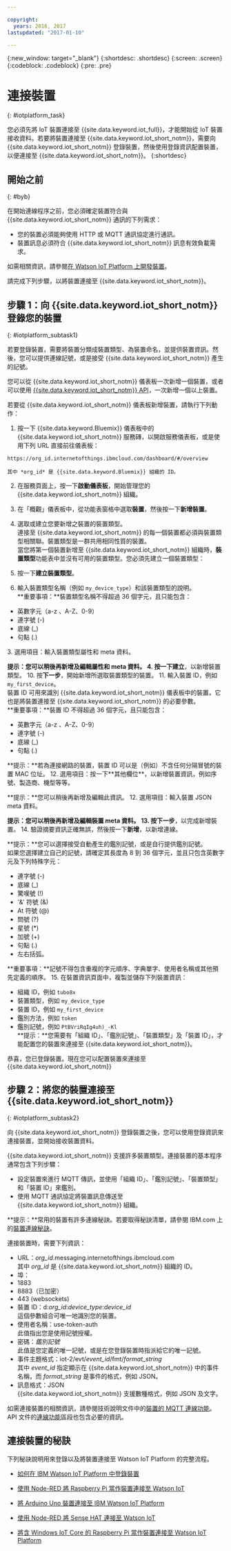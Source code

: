 ```yaml
---

copyright:
  years: 2016, 2017
lastupdated: "2017-01-10"

---
```


{:new_window: target="_blank"}
{:shortdesc: .shortdesc}
{:screen: .screen}
{:codeblock: .codeblock}
{:pre: .pre}

# 連接裝置
{: #iotplatform_task}

您必須先將 IoT 裝置連接至 {{site.data.keyword.iot_full}}，才能開始從 IoT 裝置接收資料。若要將裝置連接至 {{site.data.keyword.iot_short_notm}}，需要向 {{site.data.keyword.iot_short_notm}} 登錄裝置，然後使用登錄資訊配置裝置，以便連接至 {{site.data.keyword.iot_short_notm}}。
{:shortdesc}

## 開始之前
{: #byb}

在開始連線程序之前，您必須確定裝置符合與 {{site.data.keyword.iot_short_notm}} 通訊的下列需求：

- 您的裝置必須能夠使用 HTTP 或 MQTT 通訊協定進行通訊。
- 裝置訊息必須符合 {{site.data.keyword.iot_short_notm}} 訊息有效負載需求。

如需相關資訊，請參閱[在 Watson IoT Platform 上開發裝置](https://console.ng.bluemix.net/docs/services/IoT/devices/device_dev_index.html)。

請完成下列步驟，以將裝置連接至 {{site.data.keyword.iot_short_notm}}。

## 步驟 1：向 {{site.data.keyword.iot_short_notm}} 登錄您的裝置  
{: #iotplatform_subtask1}

若要登錄裝置，需要將裝置分類成裝置類型、為裝置命名，並提供裝置資訊。然後，您可以提供連線記號，或是接受 {{site.data.keyword.iot_short_notm}} 產生的記號。

您可以從 {{site.data.keyword.iot_short_notm}} 儀表板一次新增一個裝置，或者可以使用 [{{site.data.keyword.iot_short_notm}} API](https://docs.internetofthings.ibmcloud.com/swagger/v0002.html#!/Bulk_Operations/post_bulk_devices_add)，一次新增一個以上裝置。

若要從 {{site.data.keyword.iot_short_notm}} 儀表板新增裝置，請執行下列動作：

1. 按一下 {{site.data.keyword.Bluemix}} 儀表板中的 {{site.data.keyword.iot_short_notm}} 服務磚，以開啟服務儀表板，或是使用下列 URL 直接前往儀表板：

 `https://org_id.internetofthings.ibmcloud.com/dashboard/#/overview `

    其中 *org_id* 是 {{site.data.keyword.Bluemix}} 組織的 ID。

2. 在服務頁面上，按一下**啟動儀表板**，開始管理您的 {{site.data.keyword.iot_short_notm}} 組織。

3. 在「概觀」儀表板中，從功能表窗格中選取**裝置**，然後按一下**新增裝置**。
5. 選取或建立您要新增之裝置的裝置類型。  
連接至 {{site.data.keyword.iot_short_notm}} 的每一個裝置都必須與裝置類型相關聯。裝置類型是一群共用相同性質的裝置。  
當您將第一個裝置新增至 {{site.data.keyword.iot_short_notm}} 組織時，**裝置類型**功能表中並沒有可用的裝置類型。您必須先建立一個裝置類型：
 1. 按一下**建立裝置類型**。
 2. 輸入裝置類型名稱（例如 `my_device_type`）和該裝置類型的說明。   
 **重要事項：**裝置類型名稱不得超過 36 個字元，且只能包含：
 <ul>
  <li>英數字元（a-z 、A-Z、0-9）</li>
  <li>連字號 (-)</li>
  <li>底線 (&lowbar;)</li>
  <li>句點 (.) </li>
  </ul>
 3. 選用項目：輸入裝置類型屬性和 meta 資料。  
     
 **提示：**您可以稍後再新增及編輯屬性和 meta 資料。
 4. 按一下**建立**，以新增裝置類型。
10. 按**下一步**，開始新增所選取裝置類型的裝置。
11. 輸入裝置 ID，例如 `my_first_device`。  
裝置 ID 可用來識別 {{site.data.keyword.iot_short_notm}} 儀表板中的裝置，它也是將裝置連接至 {{site.data.keyword.iot_short_notm}} 的必要參數。  
**重要事項：**裝置 ID 不得超過 36 個字元，且只能包含：
 <ul>
 <li>英數字元（a-z 、A-Z、0-9）</li>
 <li>連字號 (-)</li>
 <li>底線 (&lowbar;)</li>
 <li>句點 (.) </li>  
 </ul>
 **提示：**若為連接網路的裝置，裝置 ID 可以是（例如）不含任何分隔冒號的裝置 MAC 位址。  
12. 選用項目：按一下**其他欄位**，以新增裝置資訊，例如序號、製造商、機型等等。  
   
 **提示：**您可以稍後再新增及編輯此資訊。
12. 選用項目：輸入裝置 JSON meta 資料。  
   
 **提示：**您可以稍後再新增及編輯裝置 meta 資料。
13. 按**下一步**，以完成新增裝置。
14. 驗證摘要資訊正確無誤，然後按一下**新增**，以新增連線。  
  
**提示：**您可以選擇接受自動產生的鑑別記號，或是自行提供鑑別記號。  
如果您選擇建立自己的記號，請確定其長度為 8 到 36 個字元，並且只包含英數字元及下列特殊字元：
 - 連字號 (-)
 - 底線 (&lowbar;)
 - 驚嘆號 (!)
 - '&' 符號 (&)
 - At 符號 (@)
 - 問號 (?)
 - 星號 (\*)
 - 加號 (+)
 - 句點 (.) 
 - 左右括弧。  

 **重要事項：**記號不得包含重複的字元順序、字典單字、使用者名稱或其他預先定義的順序。
15. 在裝置資訊頁面中，複製並儲存下列裝置資訊：  
 - 組織 ID，例如 `tubo8x`
 - 裝置類型，例如 `my_device_type`
 - 裝置 ID，例如 `my_first_device`
 - 鑑別方法，例如 `token`
 - 鑑別記號，例如 `PtBVriRqIg4uh)_-Kl`  
  **提示：**您需要有「組織 ID」、「鑑別記號」、「裝置類型」及「裝置 ID」，才能配置您的裝置來連接至 {{site.data.keyword.iot_short_notm}}。  

恭喜，您已登錄裝置。現在您可以配置裝置來連接至 {{site.data.keyword.iot_short_notm}}

## 步驟 2：將您的裝置連接至 {{site.data.keyword.iot_short_notm}}
{: #iotplatform_subtask2}

向 {{site.data.keyword.iot_short_notm}} 登錄裝置之後，您可以使用登錄資訊來連接裝置，並開始接收裝置資料。

{{site.data.keyword.iot_short_notm}} 支援許多裝置類型。連接裝置的基本程序通常包含下列步驟：
- 設定裝置來進行 MQTT 傳訊，並使用「組織 ID」、「鑑別記號」、「裝置類型」和「裝置 ID」來鑑別。  
- 使用 MQTT 通訊協定將裝置訊息傳送至 {{site.data.keyword.iot_short_notm}} 組織。

**提示：**常用的裝置有許多連線秘訣。若要取得秘訣清單，請參閱 IBM.com 上的[裝置連線秘訣](https://developer.ibm.com/recipes/tutorials/category/internet-of-things-iot/)。

連接裝置時，需要下列資訊：
- URL：*org_id*.messaging.internetofthings.ibmcloud.com  
其中 *org_id* 是 {{site.data.keyword.iot_short_notm}} 組織的 ID。
- 埠：
 - 1883
 - 8883（已加密）
 - 443 (websockets)
- 裝置 ID：d:*org_id*:*device_type*:*device_id*  
這個參數組合可唯一地識別您的裝置。
- 使用者名稱：use-token-auth  
此值指出您是使用記號授權。
- 密碼：*鑑別記號*  
此值是您定義的唯一記號，或是在您登錄裝置時指派給它的唯一記號。
- 事件主題格式：iot-2/evt/*event_id*/fmt/*format_string*  
 其中 *event_id* 指定顯示在 {{site.data.keyword.iot_short_notm}} 中的事件名稱，而 *format_string* 是事件的格式，例如 JSON。
- 訊息格式：JSON  
 {{site.data.keyword.iot_short_notm}} 支援數種格式，例如 JSON 及文字。

如需連接裝置的相關資訊，請參閱技術說明文件中的[裝置的 MQTT 連線功能](devices/mqtt.html)。
API 文件的[連線功能](https://docs.internetofthings.ibmcloud.com/swagger/v0002.html#!/Connectivity/post_device_types_deviceType_devices_deviceId_events_eventName)區段也包含必要的資訊。

## 連接裝置的秘訣

下列秘訣說明用來登錄以及將裝置連接至 Watson IoT Platform 的完整流程。

- [如何在 IBM Watson IoT Platform 中登錄裝置](https://developer.ibm.com/recipes/tutorials/how-to-register-devices-in-ibm-iot-foundation/)

- [使用 Node-RED 將 Raspberry Pi 當作裝置連接至 Watson IoT](https://developer.ibm.com/recipes/tutorials/deploy-watson-iot-node-on-raspberry-pi/)

- [將 Arduino Uno 裝置連接至 IBM Watson IoT Platform](https://developer.ibm.com/recipes/tutorials/connect-an-arduino-uno-device-to-the-ibm-internet-of-things-foundation/)

- [使用 Node-RED 將 Sense HAT 連接至 Watson IoT](https://developer.ibm.com/recipes/tutorials/connecting-a-sense-hat-to-watson-iot-using-node-red/)

- [將含 Windows IoT Core 的 Raspberry Pi 當作裝置連接至 Watson IoT Platform](https://developer.ibm.com/recipes/tutorials/connecting-raspberry-pi-with-windows-iot-core-as-a-device-to-watson-iot-using-node-red/)
